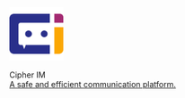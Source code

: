 <img width="96" src="logo.png"/></p>
Cipher IM  
[A safe and efficient communication platform.](https://www.ciphersys.com/)
